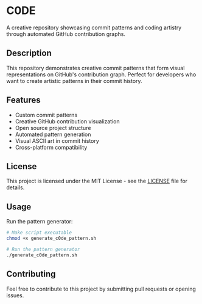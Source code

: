 # C0DE

A creative repository showcasing commit patterns and coding artistry through automated GitHub contribution graphs.

## Description

This repository demonstrates creative commit patterns that form visual representations on GitHub's contribution graph. Perfect for developers who want to create artistic patterns in their commit history.

## Features

- Custom commit patterns
- Creative GitHub contribution visualization
- Open source project structure
- Automated pattern generation
- Visual ASCII art in commit history
- Cross-platform compatibility

## License

This project is licensed under the MIT License - see the [LICENSE](LICENSE) file for details.

## Usage

Run the pattern generator:
```bash
# Make script executable
chmod +x generate_c0de_pattern.sh

# Run the pattern generator
./generate_c0de_pattern.sh
```

## Contributing

Feel free to contribute to this project by submitting pull requests or opening issues.<!-- Updated: 2024-12-01 -->

<!-- Version: 1.0.261 -->
<!-- Version: 1.0.261 -->
<!-- Progress: 1758130977 -->
<!-- Updated: 2024-12-06 -->
<!-- Version: 1.0.261 -->
<!-- Updated: 2024-12-16 -->
<!-- Updated: 2024-12-23 -->
<!-- Updated: 2024-12-30 -->
<!-- Updated: 2024-12-31 -->
<!-- Updated: 2025-01-01 -->


<!-- Progress: 1758130978 -->
<!-- Updated: 2025-01-14 -->
<!-- Progress: 1758130978 -->
<!-- Updated: 2025-01-16 -->
<!-- Updated: 2025-01-17 -->
<!-- Progress: 1758130979 -->
<!-- Progress: 1758130979 -->

<!-- Progress: 1758130979 -->
<!-- Updated: 2025-01-31 -->
<!-- Progress: 1758130979 -->

<!-- Progress: 1758130979 -->
<!-- Version: 1.0.261 -->

<!-- Updated: 2025-02-13 -->
<!-- Version: 1.0.261 -->

<!-- Version: 1.0.261 -->
<!-- Updated: 2025-02-26 -->
<!-- Progress: 1758130980 -->

<!-- Updated: 2025-03-03 -->
<!-- Version: 1.0.261 -->
<!-- Updated: 2025-03-10 -->
<!-- Updated: 2025-03-14 -->
<!-- Version: 1.0.261 -->
<!-- Updated: 2025-03-21 -->


<!-- Updated: 2025-03-26 -->


<!-- Version: 1.0.261 -->
<!-- Progress: 1758130981 -->
<!-- Progress: 1758130981 -->
<!-- Version: 1.0.261 -->

<!-- Updated: 2025-04-14 -->
<!-- Version: 1.0.261 -->
<!-- Updated: 2025-04-22 -->
<!-- Version: 1.0.261 -->
<!-- Version: 1.0.261 -->


<!-- Updated: 2025-05-07 -->
<!-- Updated: 2025-05-08 -->

